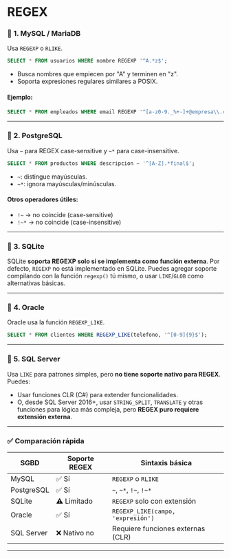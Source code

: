 # REGEX

### 🔹 **1. MySQL / MariaDB**

Usa `REGEXP` o `RLIKE`.

```sql
SELECT * FROM usuarios WHERE nombre REGEXP '^A.*z$';
```

* Busca nombres que empiecen por "A" y terminen en "z".
* Soporta expresiones regulares similares a POSIX.

#### Ejemplo:

```sql
SELECT * FROM empleados WHERE email REGEXP '^[a-z0-9._%+-]+@empresa\\.com$';
```

---

### 🔹 **2. PostgreSQL**

Usa `~` para REGEX case-sensitive y `~*` para case-insensitive.

```sql
SELECT * FROM productos WHERE descripcion ~ '^[A-Z].*final$';
```

* `~`: distingue mayúsculas.
* `~*`: ignora mayúsculas/minúsculas.

#### Otros operadores útiles:

* `!~` → no coincide (case-sensitive)
* `!~*` → no coincide (case-insensitive)

---

### 🔹 **3. SQLite**

SQLite **soporta REGEXP solo si se implementa como función externa**. Por defecto, `REGEXP` no está implementado en SQLite. Puedes agregar soporte compilando con la función `regexp()` tú mismo, o usar `LIKE`/`GLOB` como alternativas básicas.

---

### 🔹 **4. Oracle**

Oracle usa la función `REGEXP_LIKE`.

```sql
SELECT * FROM clientes WHERE REGEXP_LIKE(telefono, '^[0-9]{9}$');
```

---

### 🔹 **5. SQL Server**

Usa `LIKE` para patrones simples, pero **no tiene soporte nativo para REGEX**. Puedes:

* Usar funciones CLR (C#) para extender funcionalidades.
* O, desde SQL Server 2016+, usar `STRING_SPLIT`, `TRANSLATE` y otras funciones para lógica más compleja, pero **REGEX puro requiere extensión externa**.

---

### ✅ Comparación rápida

| SGBD       | Soporte REGEX | Sintaxis básica                   |
| ---------- | ------------- | --------------------------------- |
| MySQL      | ✅ Sí          | `REGEXP` o `RLIKE`                |
| PostgreSQL | ✅ Sí          | `~`, `~*`, `!~`, `!~*`            |
| SQLite     | ⚠️ Limitado   | `REGEXP` solo con extensión       |
| Oracle     | ✅ Sí          | `REGEXP_LIKE(campo, 'expresión')` |
| SQL Server | ❌ Nativo no   | Requiere funciones externas (CLR) |

---


